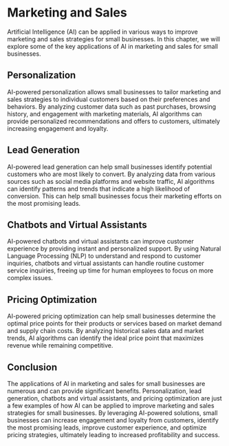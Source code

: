 Marketing and Sales
====================================================================

Artificial Intelligence (AI) can be applied in various ways to improve marketing and sales strategies for small businesses. In this chapter, we will explore some of the key applications of AI in marketing and sales for small businesses.

Personalization
---------------

AI-powered personalization allows small businesses to tailor marketing and sales strategies to individual customers based on their preferences and behaviors. By analyzing customer data such as past purchases, browsing history, and engagement with marketing materials, AI algorithms can provide personalized recommendations and offers to customers, ultimately increasing engagement and loyalty.

Lead Generation
---------------

AI-powered lead generation can help small businesses identify potential customers who are most likely to convert. By analyzing data from various sources such as social media platforms and website traffic, AI algorithms can identify patterns and trends that indicate a high likelihood of conversion. This can help small businesses focus their marketing efforts on the most promising leads.

Chatbots and Virtual Assistants
-------------------------------

AI-powered chatbots and virtual assistants can improve customer experience by providing instant and personalized support. By using Natural Language Processing (NLP) to understand and respond to customer inquiries, chatbots and virtual assistants can handle routine customer service inquiries, freeing up time for human employees to focus on more complex issues.

Pricing Optimization
--------------------

AI-powered pricing optimization can help small businesses determine the optimal price points for their products or services based on market demand and supply chain costs. By analyzing historical sales data and market trends, AI algorithms can identify the ideal price point that maximizes revenue while remaining competitive.

Conclusion
----------

The applications of AI in marketing and sales for small businesses are numerous and can provide significant benefits. Personalization, lead generation, chatbots and virtual assistants, and pricing optimization are just a few examples of how AI can be applied to improve marketing and sales strategies for small businesses. By leveraging AI-powered solutions, small businesses can increase engagement and loyalty from customers, identify the most promising leads, improve customer experience, and optimize pricing strategies, ultimately leading to increased profitability and success.
